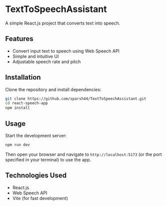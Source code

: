# TextToSpeechAssistant

A simple React.js project that converts text into speech. 

## Features
- Convert input text to speech using Web Speech API
- Simple and intuitive UI
- Adjustable speech rate and pitch

## Installation

Clone the repository and install dependencies:

```sh
git clone https://github.com/sparsh44/TextToSpeechAssistant.git
cd react-speech-app
npm install
```

## Usage

Start the development server:

```sh
npm run dev
```

Then open your browser and navigate to `http://localhost:5173` (or the port specified in your terminal) to use the app.

## Technologies Used
- React.js
- Web Speech API
- Vite (for fast development)


